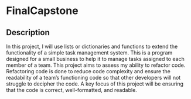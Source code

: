 # FinalCapstone
## Description
In this project, I will use lists or dictionaries and functions to extend the functionality of a simple task management system. This is a program designed for a small business to help it to manage tasks assigned to each member of a team. This project aims to assess my ability to refactor code. Refactoring code is done to reduce code complexity and ensure the readability of a team’s functioning code so that other developers will not struggle to decipher the code.
A key focus of this project will be ensuring that the code is correct, well-formatted, and readable.
